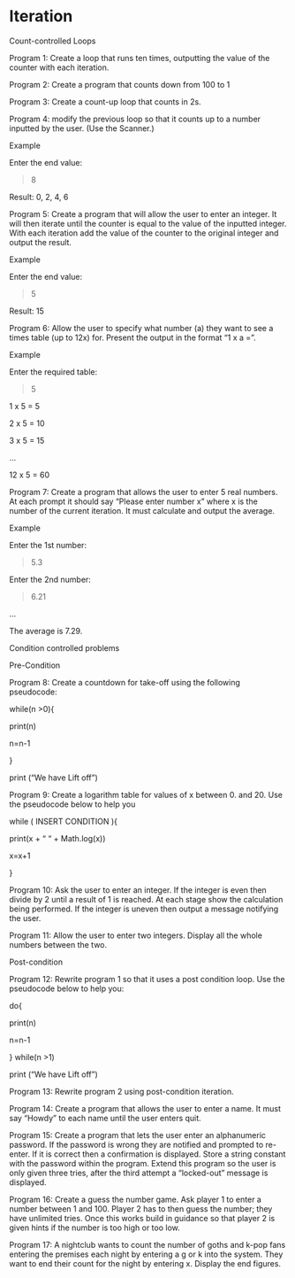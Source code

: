 # Iteration

Count-controlled Loops 

Program 1: Create a loop that runs ten times, outputting the value of the counter with each iteration. 

Program 2: Create a program that counts down from 100 to 1 

Program 3: Create a count-up loop that counts in 2s. 

Program 4: modify the previous loop so that it counts up to a number inputted by the user. (Use the Scanner.) 

Example 

Enter the end value: 

> 8 

Result: 0, 2, 4, 6 

 

Program 5: Create a program that will allow the user to enter an integer. It will then iterate until the counter is equal to the value of the inputted integer. With each iteration add the value of the counter to the original integer and output the result. 

Example 

Enter the end value: 

> 5 

Result: 15 

 

Program 6: Allow the user to specify what number (a) they want to see a times table (up to 12x) for. Present the output in the format  “1 x a =”. 

Example 

Enter the required table: 

> 5 

1 x 5 = 5 

2 x 5 = 10 

3 x 5 = 15 

… 

12 x 5 = 60 

 

Program 7: Create a program that allows the user to enter 5 real numbers. At each prompt it should say “Please enter number x” where x is the number of the current iteration. It must calculate and output the average. 

 
Example 

Enter the 1st number: 

> 5.3 

Enter the 2nd number: 

> 6.21 

… 

The average is 7.29. 

 Condition controlled problems  

Pre-Condition 

 

Program 8: Create a countdown for take-off using the following pseudocode: 

while(n >0){ 

print(n) 

n=n-1 

} 

print (“We have Lift off”) 

 

Program 9: Create a logarithm table for values of x between 0. and 20. Use the pseudocode below to help you 

while ( INSERT CONDITION ){ 

print(x + “ “ + Math.log(x)) 

x=x+1 

} 

 

Program 10: Ask the user to enter an integer. If the integer is even then divide by 2 until a result of 1 is reached. At each stage show the calculation being performed. If the integer is uneven then output a message notifying the user. 

 

Program 11: Allow the user to enter two integers. Display all the whole numbers between the two. 

 

Post-condition 

 

Program 12: Rewrite program 1 so that it uses a post condition loop. Use the pseudocode below to help you: 

 

do{ 

print(n) 

n=n-1 

} while(n >1) 

print (“We have Lift off”) 

 

Program 13: Rewrite program 2 using post-condition iteration. 

 

Program 14: Create a program that allows the user to enter a name. It must say “Howdy” to each name until the user enters quit. 

 

Program 15: Create a program that lets the user enter an alphanumeric password. If the password is wrong they are notified and prompted to re-enter. If it is correct then a confirmation is displayed. Store a string constant with the password within the program. Extend this program so the user is only given three tries, after the third attempt a “locked-out” message is displayed. 

 

Program 16: Create a guess the number game. Ask player 1 to enter a number between 1 and 100. Player 2 has to then guess the number; they have unlimited tries. Once this works build in guidance so that player 2 is given hints if the number is too high or too low. 

 

Program 17: A nightclub wants to count the number of goths and k-pop fans entering the premises each night by entering a g or k into the system. They want to end their count for the night by entering x. Display the end figures. 

 

 
